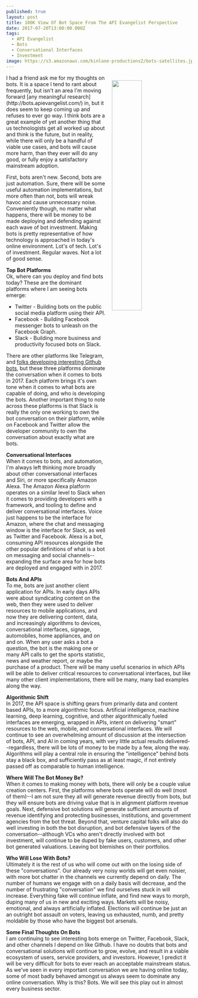 ```yaml
---
published: true
layout: post
title: 100K View Of Bot Space From The API Evangelist Perspective
date: 2017-07-20T13:00:00.000Z
tags:
  - API Evangelist
  - Bots
  - Conversational Interfaces
  - Investment
image: https://s3.amazonaws.com/kinlane-productions2/bots-satellites.jpg
---
```

<p><img src="https://s3.amazonaws.com/kinlane-productions2/bots-satellites.jpg" align="right" width="40%" style="padding: 15px" /></p>I had a friend ask me for my thoughts on bots. It is a space I tend to rant about frequently, but isn't an area I'm moving forward [any meaningful research](http://bots.apievangelist.com/) in, but it does seem to keep coming up and refuses to ever go way. I think bots are a great example of yet another thing that us technologists get all worked up about and think is the future, but in reality, while there will only be a handful of viable use cases, and bots will cause more harm, than they ever will do any good, or fully enjoy a satisfactory mainstream adoption.

First, bots aren't new. Second, bots are just automation. Sure, there will be some useful automation implementations, but more often than not, bots will wreak havoc and cause unnecessary noise. Conveniently though, no matter what happens, there will be money to be made deploying and defending against each wave of bot investment. Making bots is pretty representative of how technology is approached in today's online environment. Lot's of tech. Lot's of investment. Regular waves. Not a lot of good sense.

**Top Bot Platforms**<br />
Ok, where can you deploy and find bots today? These are the dominant platforms where I am seeing bots emerge:

- Twitter - Building bots on the public social media platform using their API.
- Facebook - Building Facebook messenger bots to unleash on the Facebook Graph.
- Slack - Building more business and productivity focused bots on Slack.

There are other platforms like Telegram, and [folks developing interesting Github bots](http://bots.apievangelist.com/2017/07/05/a-bot-that-does-useful-things-for-me/), but these three platforms dominate the conversation when it comes to bots in 2017. Each platform brings it's own tone when it comes to what bots are capable of doing, and who is developing the bots. Another important thing to note across these platforms is that Slack is really the only one working to own the bot conversation on their platform, while on Facebook and Twitter allow the developer community to own the conversation about exactly what are bots.

**Conversational Interfaces**<br />
When it comes to bots, and automation, I'm always left thinking more broadly about other conversational interfaces and Siri, or more specifically Amazon Alexa. The Amazon Alexa platform operates on a similar level to Slack when it comes to providing developers with a framework, and tooling to define and deliver conversational interfaces. Voice just happens to be the interface for Amazon, where the chat and messaging window is the interface for Slack, as well as Twitter and Facebook. Alexa is a bot, consuming API resources alongside the other popular definitions of what is a bot on messaging and social channels--expanding the surface area for how bots are deployed and engaged with in 2017.

**Bots And APIs**<br />
To me, bots are just another client application for APIs. In early days APIs were about syndicating content on the web, then they were used to deliver resources to mobile applications, and now they are delivering content, data, and increasingly algorithms to devices, conversational interfaces, signage, automobiles, home appliances, and on and on. When any user asks a bot a question, the bot is the making one or many API calls to get the sports statistic, news and weather report, or maybe the purchase of a product. There will be many useful scenarios in which APIs will be able to deliver critical resources to conversational interfaces, but like many other client implementations, there will be many, many bad examples along the way.

**Algorithmic Shift**<br />
In 2017, the API space is shifting gears from primarily data and content based APIs, to a more algorithmic focus. Artificial intelligence, machine learning, deep learning, cognitive, and other algorithmically fueled interfaces are emerging, wrapped in APIs, intent on delivering "smart" resources to the web, mobile, and conversational interfaces. We will continue to see an overwhelming amount of discussion at the intersection of bots, API, and AI in coming years, with very little actual results delivered--regardless, there will be lots of money to be made by a few, along the way. Algorithms will play a central role in ensuring the "intelligence" behind bots stay a black box, and sufficiently pass as at least magic, if not entirely passed off as comparable to human intelligence.

**Where Will The Bot Money Be?**<br />
When it comes to making money with bots, there will only be a couple value creation centers. First, the platforms where bots operate will do well (most of them)--I am not sure they all will generate revenue directly from bots, but they will ensure bots are driving value that is in alignment platform revenue goals. Next, defensive bot solutions will generate sufficient amounts of revenue identifying and protecting businesses, institutions, and government agencies from the bot threat. Beyond that, venture capital folks will also do well investing in both the bot disruption, and bot defensive layers of the conversation--although VCs who aren't directly involved with bot investment, will continue to be duped by fake users, customers, and other bot generated valuations. Leaving bot blemishes on their portfolios.

**Who Will Lose With Bots?**<br />
Ultimately it is the rest of us who will come out with on the losing side of these "conversations". Our already very noisy worlds will get even noisier, with more bot chatter in the channels we currently depend on daily. The number of humans we engage with on a daily basis will decrease, and the number of frustrating "conversation" we find ourselves stuck in will increase. Everything fake will continue inflate, and find new ways to morph, duping many of us in new and exciting ways. Markets will be noisy, emotional, and always artificially inflated. Elections will continue be just an an outright bot assault on voters, leaving us exhausted, numb, and pretty moldable by those who have the biggest bot arsenals.

**Some Final Thoughts On Bots**<br />
I am continuing to see interesting bots emerge on Twitter, Facebook, Slack, and other channels I depend on like Github. I have no doubts that bots and conversational solutions will continue to grow, evolve, and result in a viable ecosystem of users, service providers, and investors. However, I predict it will be very difficult for bots to ever reach an acceptable mainstream status. As we've seen in every important conversation we are having online today, some of most badly behaved amongst us always seem to dominate any online conversation. Why is this? Bots. We will see this play out in almost every business sector.
